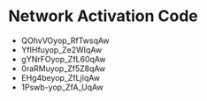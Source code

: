 # Network Activation Code
* QOhvVOyop_RfTwsqAw
* YfIHfuyop_Ze2WIqAw
* gYNrFOyop_ZfL60qAw
* 0raRMuyop_Zf5Z8qAw
* EHg4beyop_ZfLjIqAw
* 1Pswb-yop_ZfA_UqAw